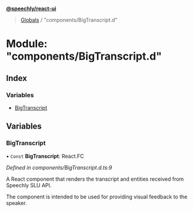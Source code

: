 **[@speechly/react-ui](../README.md)**

> [Globals](../README.md) / "components/BigTranscript.d"

# Module: "components/BigTranscript.d"

## Index

### Variables

* [BigTranscript](_components_bigtranscript_d_.md#bigtranscript)

## Variables

### BigTranscript

• `Const` **BigTranscript**: React.FC

*Defined in components/BigTranscript.d.ts:9*

A React component that renders the transcript and entities received from Speechly SLU API.

The component is intended to be used for providing visual feedback to the speaker.
